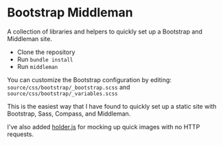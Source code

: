 # Bootstrap Middleman

A collection of libraries and helpers to quickly set up a Bootstrap and Middleman site.

* Clone the repository
* Run `bundle install`
* Run `middleman`

You can customize the Bootstrap configuration by editing: `source/css/bootstrap/_bootstrap.scss` and `source/css/bootstrap/_variables.scss`

This is the easiest way that I have found to quickly set up a static site with Bootstrap, Sass, Compass, and Middleman.

I've also added [holder.js](http://imsky.github.io/holder/) for mocking up quick images with no HTTP requests.